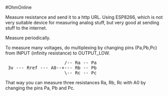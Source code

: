 #OhmOnline

Measure resistance and send it to a http URL.
Using ESP8266, which is not very suitable device for measuring analog stuff, but very good at sending stuff to the internet.

Measure periodically.

To measure many voltages, do multiplexing by changing pins (Pa,Pb,Pc) from
INPUT (infinity resistance) to OUTPUT_LOW.
<pre>
                      /-- Ra -- Pa
 3v --- Rref --- A0--+--- Rb -- Pb
                      \-- Rc -- Pc
</pre>
That way you can measure three resistances Ra, Rb, Rc with A0
by changing the pins Pa, Pb and Pc.
